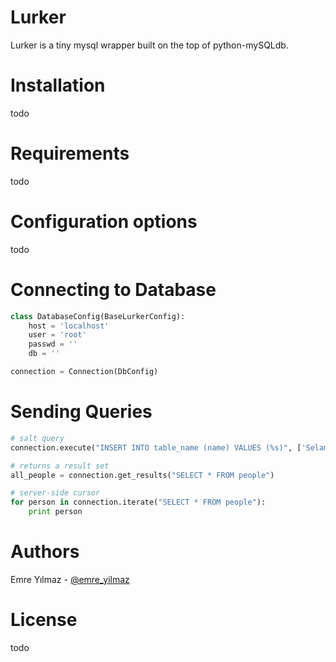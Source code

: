 Lurker
======
Lurker is a tiny mysql wrapper built on the top of python-mySQLdb.

Installation
======
todo

Requirements
======
todo

Configuration options
======
todo

Connecting to Database
======
``` python
class DatabaseConfig(BaseLurkerConfig):
    host = 'localhost'
    user = 'root'
    passwd = ''
    db = ''

connection = Connection(DbConfig)
```

Sending Queries
======
``` python
# salt query
connection.execute("INSERT INTO table_name (name) VALUES (%s)", ['Selami Sahin', ])

# returns a result set
all_people = connection.get_results("SELECT * FROM people")

# server-side cursor
for person in connection.iterate("SELECT * FROM people"):
    print person
```

Authors
======
Emre Yılmaz - [@emre_yilmaz](http://twitter.com/emre_yilmaz)

License
======
todo

